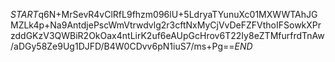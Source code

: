 $START$q6N+MrSevR4vClRfL9fhzm096lU+5LdryaTYunuXc01MXWWTAhJGMZLk4p+Na9AntdjePscWmVtrwdvlg2r3cftNxMyCjVvDeFZFVthoIFSowkXPrzddGKzV3QWBiR2OkOax4ntLirK2uf6eAUpGcHrov6T22Iy8eZTMfurfrdTnAw/aDGy58Ze9Ug1DJFD/B4W0CDvv6pN1iuS7/ms+Pg==$END$